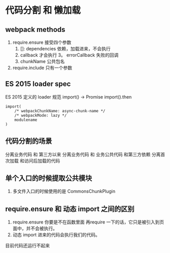 # 代码分割 和 懒加载

## webpack methods
1. require.ensure 接受四个参数
    1. []: dependencies 依赖，加载进来，不会执行
    2. callback 才会执行
    3。 errorCallback 失败的回调
    4. chunkName 公共包名
2. require.include 只有一个参数


## ES 2015 loader spec
ES 2015 定义的 loader 规范
import() -> Promise
import().then

```
import(
    /* webpackChunkName: async-chunk-name */
    /* webpackMode: lazy */
    modulename
)
```

## 代码分割的场景
分离业务代码 和 第三方以来
分离业务代码 和 业务公共代码 和第三方依赖
分离首次加载 和访问后加载的代码

## 单个入口的时候提取公共模块
1. 多文件入口的时候使用的是 CommonsChunkPlugin

## require.ensure 和 动态 import 之间的区别
1. require.ensure 你要是不在函数里面 再require 一下的话，它只是被引入到页面中，并不会被执行。
2. 动态 import 进来的代码会执行我们的代码。

目前代码还运行不起来
